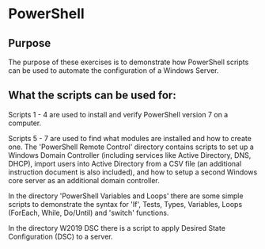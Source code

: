 # PowerShell



## Purpose ##

The purpose of these exercises is to demonstrate how PowerShell scripts can be used to automate the configuration of a Windows Server.

## What the scripts can be used for: ##
Scripts 1 - 4 are used to install and verify PowerShell version 7 on a computer.

Scripts 5 - 7 are used to find what modules are installed and how to create one.
The 'PowerShell Remote Control' directory contains scripts to set up a Windows Domain Controller (including services like Active Directory, DNS, DHCP), import users into Active Directory from a CSV file (an additional instruction document is also included), and how to setup a second Windows core server as an additional domain controller.

In the directory 'PowerShell Variables and Loops' there are some simple scripts to demonstrate the syntax for 'If', Tests, Types, Variables, Loops (ForEach, While, Do/Until) and 'switch' functions.

In the directory W2019 DSC there is a script to apply Desired State Configuration (DSC) to a server.  
